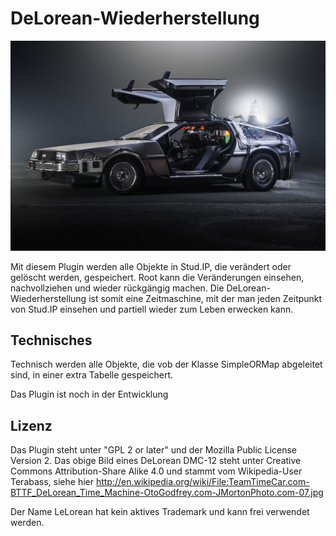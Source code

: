 # DeLorean-Wiederherstellung

![DeLorean](https://raw.githubusercontent.com/Krassmus/DeLorean/master/assets/TeamTimeCar.com-BTTF_DeLorean_Time_Machine-OtoGodfrey.com-JMortonPhoto.com-07.jpg)

Mit diesem Plugin werden alle Objekte in Stud.IP, die verändert oder gelöscht werden, gespeichert. Root kann die Veränderungen einsehen, nachvollziehen und wieder rückgängig machen. Die DeLorean-Wiederherstellung ist somit eine Zeitmaschine, mit der man jeden Zeitpunkt von Stud.IP einsehen und partiell wieder zum Leben erwecken kann.

## Technisches

Technisch werden alle Objekte, die vob der Klasse SimpleORMap abgeleitet sind, in einer extra Tabelle gespeichert.

Das Plugin ist noch in der Entwicklung

## Lizenz

Das Plugin steht unter "GPL 2 or later" und der Mozilla Public License Version 2. 
Das obige Bild eines DeLorean DMC-12 steht unter Creative Commons Attribution-Share Alike 4.0 und stammt vom Wikipedia-User Terabass, siehe hier http://en.wikipedia.org/wiki/File:TeamTimeCar.com-BTTF_DeLorean_Time_Machine-OtoGodfrey.com-JMortonPhoto.com-07.jpg

Der Name LeLorean hat kein aktives Trademark und kann frei verwendet werden.

